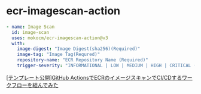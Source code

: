 # ecr-imagescan-action



```yml
- name: Image Scan
  id: image-scan
  uses: mokocm/ecr-imagescan-action@v3
  with:
    image-digest: "Image Digest(sha256)(Required)"
    image-tag: "Image Tag(Requred)"
    repository-name: "ECR Repository Name (Required)"
    trigger-severity: "INFORMATIONAL | LOW | MEDIUM | HIGH | CRITICAL (Required)"
```

[[テンプレート公開]GitHub ActionsでECRのイメージスキャンでCI/CDするワークフローを組んでみた](https://dev.classmethod.jp/cloud/aws/ecr-imagescan-ci-cd-github-actions/)


